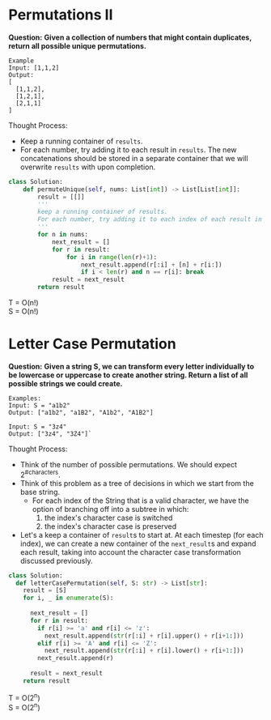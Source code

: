 # Permutations II
<b>Question:</b>
<b>Given a collection of numbers that might contain duplicates, return all possible unique permutations.</b>

```
Example
Input: [1,1,2]
Output:
[
  [1,1,2],
  [1,2,1],
  [2,1,1]
]
```
Thought Process:
* Keep a running container of `results`.
* For each number, try adding it to each result in `results`. The new concatenations should be stored in a separate container that we will overwrite `results` with upon completion.

```python
class Solution:
    def permuteUnique(self, nums: List[int]) -> List[List[int]]:
        result = [[]]
        ''' 
        keep a running container of results. 
        For each number, try adding it to each index of each result in results.
        '''
        for n in nums:
            next_result = []
            for r in result:
                for i in range(len(r)+1):
                    next_result.append(r[:i] + [n] + r[i:])
                    if i < len(r) and n == r[i]: break
            result = next_result
        return result        
```
T = O(n!)   
S = O(n!)  

# Letter Case Permutation

<b>Question:</b>
<b>Given a string S, we can transform every letter individually to be lowercase or uppercase to create another string.  Return a list of all possible strings we could create.</b>

```
Examples:
Input: S = "a1b2"
Output: ["a1b2", "a1B2", "A1b2", "A1B2"]

Input: S = "3z4"
Output: ["3z4", "3Z4"]`
```

Thought Process:
* Think of the number of possible permutations. We should expect 2<sup>#characters</sup>.
* Think of this problem as a tree of decisions in which we start from the base string.
  * For each index of the String that is a valid character, we have the option of branching off into a subtree in which:
    1. the index's character case is switched
    2. the index's character case is preserved
 * Let's a keep a container of `result`s to start at. At each timestep (for each index), we can create a new container of the `next_result`s and expand each result, taking into account the character case transformation discussed previously.

```python
class Solution:
  def letterCasePermutation(self, S: str) -> List[str]:
    result = [S]
    for i, _ in enumerate(S):
    
      next_result = []
      for r in result:
        if r[i] >= 'a' and r[i] <= 'z':
          next_result.append(str(r[:i] + r[i].upper() + r[i+1:]))
        elif r[i] >= 'A' and r[i] <= 'Z':
          next_result.append(str(r[:i] + r[i].lower() + r[i+1:]))
        next_result.append(r)
        
      result = next_result
    return result
```

T = O(2<sup>n</sup>)  
S = O(2<sup>n</sup>)  

